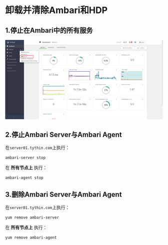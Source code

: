 卸载并清除Ambari和HDP
================================================================================
## 1.停止在Ambari中的所有服务

![停止在Ambari中的所有服务](img/31.png)

## 2.停止Ambari Server与Ambari Agent
在`server01.tythin.com`上执行：
```shell
ambari-server stop
```
在 **所有节点上** 执行：
```shell
ambari-agent stop
```

## 3.删除Ambari Server与Ambari Agent
在`server01.tythin.com`上执行：
```shell
yum remove ambari-server
```
在 **所有节点上** 执行：
```shell
yum remove ambari-agent
```